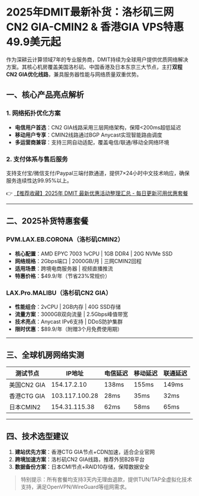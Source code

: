 # 2025年DMIT最新补货：洛杉矶三网CN2 GIA-CMIN2 & 香港GIA VPS特惠 49.9美元起

作为深耕云计算领域7年的专业服务商，DMIT持续为全球用户提供优质网络解决方案。其核心机房覆盖美国洛杉矶、中国香港及日本东京三大节点，主打**双程CN2 GIA优化线路**，兼具服务器性能与网络质量双重优势。

## 一、核心产品亮点解析
### 1. 网络拓扑优化方案
- **电信用户首选**：CN2 GIA线路采用三层网络架构，保障<200ms超低延迟
- **移动用户专享**：CMIN2线路通过BGP Anycast实现智能路由调度
- **多运营商兼容**：支持三网自动适配，覆盖电信/联通/移动全网络环境

### 2. 支付体系与售后服务
支持支付宝/微信支付/Paypal三端付款通道，提供7×24小时中文技术响应，确保服务连续性达99.95%以上。

👉 [【推荐收藏】2025年 DMIT 最新优惠活动整理汇总 - 每日更新可用优惠套餐](https://bit.ly/dmit_coupon)

---

## 二、2025补货特惠套餐
### PVM.LAX.EB.CORONA（洛杉矶CMIN2）
- **核心配置**：AMD EPYC 7003 1vCPU | 1GB DDR4 | 20G NVMe SSD
- **网络规格**：2Gbps端口 | 2000GB/月 | 三网CMIN2回程
- **适用场景**：跨境电商服务器 | 视频直播推流
- **特惠价格**：$49.9/年（节省23%常规价）

### LAX.Pro.MALIBU（洛杉矶CN2 GIA）
- **性能组合**：2vCPU | 2GB内存 | 40G SSD存储
- **流量方案**：3000GB双向流量 | 2.5Gbps峰值带宽
- **技术亮点**：Anycast IPv6支持 | DDoS防护集群
- **限时优惠**：$89.9/年（附赠3个月免费使用期）

---

## 三、全球机房网络实测
| 测试节点       | IP地址        | 电信延迟 | 移动延迟 | 联通延迟 |
|----------------|---------------|----------|----------|----------|
| 美国CN2 GIA    | 154.17.2.10   | 138ms    | 155ms    | 149ms    |
| 香港CTG GIA    | 103.117.100.28| 28ms     | 35ms     | 32ms     |
| 日本CMIN2      | 154.31.115.38 | 62ms     | 58ms     | 65ms     |

---

## 四、技术选型建议
1. **建站优先方案**：香港CTG GIA节点+CDN加速，适合企业官网
2. **跨境加速方案**：洛杉矶CN2 GIA线路，推荐外贸B2B平台
3. **数据备份方案**：日本CMI节点+RAID10存储，保障数据安全

> 特别提示：所有套餐均支持3天内无理由退款，提供TUN/TAP全虚拟化技术支持，满足OpenVPN/WireGuard等组网需求。